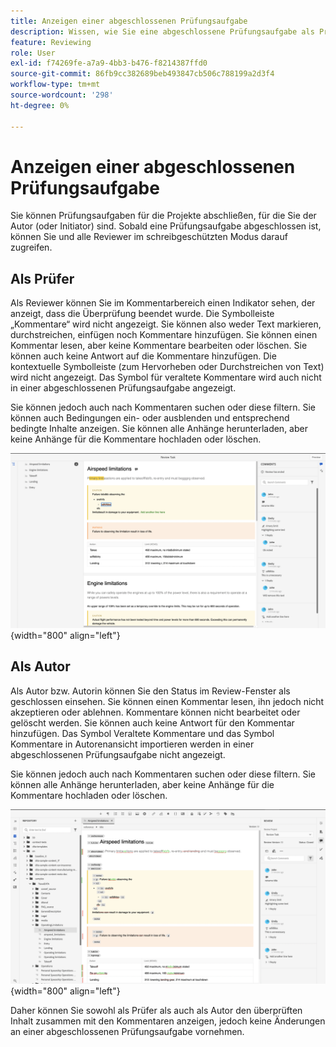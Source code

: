 ```yaml
---
title: Anzeigen einer abgeschlossenen Prüfungsaufgabe
description: Wissen, wie Sie eine abgeschlossene Prüfungsaufgabe als Prüfer oder Autor in AEM Guides anzeigen können.
feature: Reviewing
role: User
exl-id: f74269fe-a7a9-4bb3-b476-f8214387ffd0
source-git-commit: 86fb9cc382689beb493847cb506c788199a2d3f4
workflow-type: tm+mt
source-wordcount: '298'
ht-degree: 0%

---
```


# Anzeigen einer abgeschlossenen Prüfungsaufgabe

Sie können Prüfungsaufgaben für die Projekte abschließen, für die Sie der Autor (oder Initiator) sind. Sobald eine Prüfungsaufgabe abgeschlossen ist, können Sie und alle Reviewer im schreibgeschützten Modus darauf zugreifen.

## Als Prüfer

Als Reviewer können Sie im Kommentarbereich einen Indikator sehen, der anzeigt, dass die Überprüfung beendet wurde. Die Symbolleiste „Kommentare“ wird nicht angezeigt. Sie können also weder Text markieren, durchstreichen, einfügen noch Kommentare hinzufügen. Sie können einen Kommentar lesen, aber keine Kommentare bearbeiten oder löschen. Sie können auch keine Antwort auf die Kommentare hinzufügen. Die kontextuelle Symbolleiste (zum Hervorheben oder Durchstreichen von Text) wird nicht angezeigt. Das Symbol für veraltete Kommentare wird auch nicht in einer abgeschlossenen Prüfungsaufgabe angezeigt.

Sie können jedoch auch nach Kommentaren suchen oder diese filtern. Sie können auch Bedingungen ein- oder ausblenden und entsprechend bedingte Inhalte anzeigen. Sie können alle Anhänge herunterladen, aber keine Anhänge für die Kommentare hochladen oder löschen.

![](images/complete-task-reviewer.png){width="800" align="left"}


## Als Autor

Als Autor bzw. Autorin können Sie den Status im Review-Fenster als geschlossen einsehen. Sie können einen Kommentar lesen, ihn jedoch nicht akzeptieren oder ablehnen. Kommentare können nicht bearbeitet oder gelöscht werden. Sie können auch keine Antwort für den Kommentar hinzufügen. Das Symbol Veraltete Kommentare und das Symbol Kommentare in Autorenansicht importieren werden in einer abgeschlossenen Prüfungsaufgabe nicht angezeigt.

Sie können jedoch auch nach Kommentaren suchen oder diese filtern. Sie können alle Anhänge herunterladen, aber keine Anhänge für die Kommentare hochladen oder löschen.

![](images/completed-task-author.png){width="800" align="left"}

Daher können Sie sowohl als Prüfer als auch als Autor den überprüften Inhalt zusammen mit den Kommentaren anzeigen, jedoch keine Änderungen an einer abgeschlossenen Prüfungsaufgabe vornehmen.

